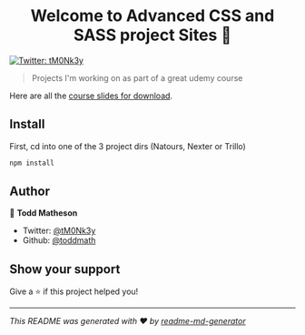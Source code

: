 <h1 align="center">Welcome to Advanced CSS and SASS project Sites 👋</h1>
<p>
  <a href="https://twitter.com/tM0Nk3y" target="_blank">
    <img alt="Twitter: tM0Nk3y" src="https://img.shields.io/twitter/follow/tM0Nk3y.svg?style=social" />
  </a>
</p>

> Projects I'm working on as part of a great udemy course

Here are all the [course slides for download](slides-students-C04.pdf).

## Install

First, cd into one of the 3 project dirs (Natours, Nexter or Trillo)

```sh
npm install
```

## Author

👤 **Todd Matheson**

* Twitter: [@tM0Nk3y](https://twitter.com/tM0Nk3y)
* Github: [@toddmath](https://github.com/toddmath)

## Show your support

Give a ⭐️ if this project helped you!

***
_This README was generated with ❤️ by [readme-md-generator](https://github.com/kefranabg/readme-md-generator)_